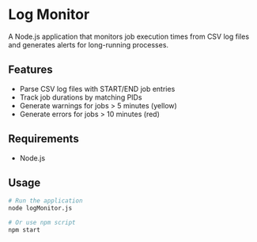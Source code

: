 # Log Monitor

A Node.js application that monitors job execution times from CSV log files and generates alerts for long-running processes.

## Features

- Parse CSV log files with START/END job entries
- Track job durations by matching PIDs
- Generate warnings for jobs > 5 minutes (yellow)
- Generate errors for jobs > 10 minutes (red)


## Requirements

- Node.js

## Usage

```bash
# Run the application
node logMonitor.js

# Or use npm script
npm start